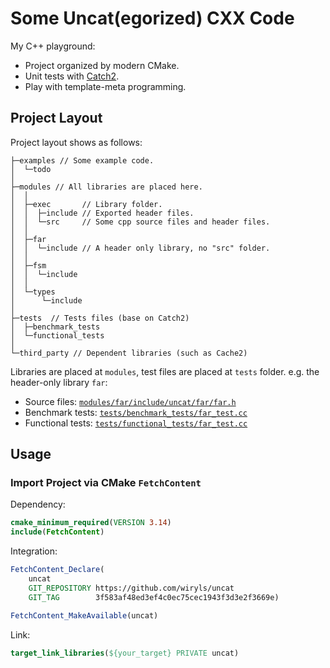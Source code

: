 # Some Uncat(egorized) CXX Code

My C++ playground:

- Project organized by modern CMake.
- Unit tests with [Catch2](https://github.com/catchorg/Catch2).
- Play with template-meta programming.

## Project Layout

Project layout shows as follows:

```text
├─examples // Some example code.
│  └─todo
│
├─modules // All libraries are placed here.
│  │
│  ├─exec       // Library folder.
│  │  ├─include // Exported header files.
│  │  └─src     // Some cpp source files and header files.
│  │
│  ├─far
│  │  └─include // A header only library, no "src" folder.
│  │
│  ├─fsm
│  │  └─include
│  │
│  └─types
│      └─include
│
├─tests  // Tests files (base on Catch2)
│  ├─benchmark_tests
│  └─functional_tests
│
└─third_party // Dependent libraries (such as Cache2)
```

Libraries are placed at `modules`, test files are placed at `tests` folder. e.g. the header-only library `far`:

- Source files: [`modules/far/include/uncat/far/far.h`](modules/far/include/uncat/far/far.h)
- Benchmark tests: [`tests/benchmark_tests/far_test.cc`](tests/benchmark_tests/far_test.cc)
- Functional tests: [`tests/functional_tests/far_test.cc`](tests/functional_tests/far_test.cc)

## Usage

### Import Project via CMake `FetchContent`

Dependency:

```cmake
cmake_minimum_required(VERSION 3.14)
include(FetchContent)
```

Integration:

```cmake
FetchContent_Declare(
    uncat
    GIT_REPOSITORY https://github.com/wiryls/uncat
    GIT_TAG        3f583af48ed3ef4c0ec75cec1943f3d3e2f3669e)

FetchContent_MakeAvailable(uncat)
```

Link:

```cmake
target_link_libraries(${your_target} PRIVATE uncat)
```
